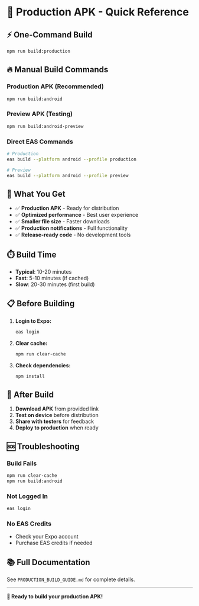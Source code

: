 # 🚀 Production APK - Quick Reference

## ⚡ **One-Command Build**
```bash
npm run build:production
```

## 🔥 **Manual Build Commands**

### **Production APK (Recommended)**
```bash
npm run build:android
```

### **Preview APK (Testing)**
```bash
npm run build:android-preview
```

### **Direct EAS Commands**
```bash
# Production
eas build --platform android --profile production

# Preview
eas build --platform android --profile preview
```

## 📱 **What You Get**

- ✅ **Production APK** - Ready for distribution
- ✅ **Optimized performance** - Best user experience
- ✅ **Smaller file size** - Faster downloads
- ✅ **Production notifications** - Full functionality
- ✅ **Release-ready code** - No development tools

## ⏱️ **Build Time**
- **Typical**: 10-20 minutes
- **Fast**: 5-10 minutes (if cached)
- **Slow**: 20-30 minutes (first build)

## 📋 **Before Building**

1. **Login to Expo:**
   ```bash
   eas login
   ```

2. **Clear cache:**
   ```bash
   npm run clear-cache
   ```

3. **Check dependencies:**
   ```bash
   npm install
   ```

## 🎯 **After Build**

1. **Download APK** from provided link
2. **Test on device** before distribution
3. **Share with testers** for feedback
4. **Deploy to production** when ready

## 🆘 **Troubleshooting**

### **Build Fails**
```bash
npm run clear-cache
npm run build:android
```

### **Not Logged In**
```bash
eas login
```

### **No EAS Credits**
- Check your Expo account
- Purchase EAS credits if needed

## 📚 **Full Documentation**
See `PRODUCTION_BUILD_GUIDE.md` for complete details.

---

**🚀 Ready to build your production APK!**
